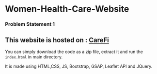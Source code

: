 # Women-Health-Care-Website
### Problem Statement 1

## This website is hosted on : [CareFi](https://carefixrk.netlify.app/)

You can simply download the code as a zip file, extract it and run the `index.html` in main directory.

It is made using HTML,CSS, JS, Bootstrap, GSAP, Leaflet API and JQuery.
